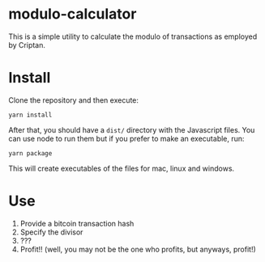 # modulo-calculator

This is a simple utility to calculate the modulo of transactions as employed by Criptan.

# Install

Clone the repository and then execute:

`yarn install`

After that, you should have a `dist/` directory with the Javascript files. You can use node to run them but if you prefer to make an executable, run:

`yarn package`

This will create executables of the files for mac, linux and windows.

# Use

1. Provide a bitcoin transaction hash
2. Specify the divisor
3. ???
4. Profit!! (well, you may not be the one who profits, but anyways, profit!)
